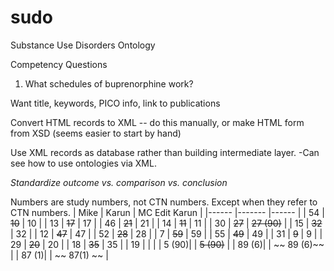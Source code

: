 # sudo
Substance Use Disorders Ontology

Competency Questions
1. What schedules of buprenorphine work?

Want title, keywords, PICO info, link to publications

Convert HTML records to XML
  -- do this manually, or make HTML form from XSD (seems easier to start by hand)

 Use XML records as database rather than building intermediate layer. 
 -Can see how to use ontologies via XML. 

_Standardize outcome vs. comparison vs. conclusion_

Numbers are study numbers, not CTN numbers. Except when they refer to CTN numbers.
| Mike 	| Karun 	| MC Edit Karun	|
|------	|-------	|------	|
| 54 	| ~~10~~ 	| 10 	| 
| 13 	| ~~17~~ 	| 17 	|
| 46 	| ~~21~~ 	| 21 	|
| 14 	| ~~11~~ 	| 11 	|
| 30 	| ~~27~~ 	| ~~27 (90)~~ |
| 15 	| ~~32~~ 	| 32 	|
| 12 	| ~~47~~ 	| 47 	|
| 52 	| ~~28~~ 	| 28 	|
| 7 	| ~~59~~ 	| 59 	|
| 55 	| ~~49~~ 	| 49 	|
| 31 	| ~~9~~ 	| 9 	|
| 29 	| ~~20~~ 	| 20 	|
| 18 	| ~~35~~ 	| 35 	|
| 19 	|  			|  		|
| 5 (90)| 			| ~~5 (90)~~ |
| 89 (6)| 			| ~~ 89 (6)~~ |
| 87  (1)| 			| ~~ 87(1) ~~ | 
